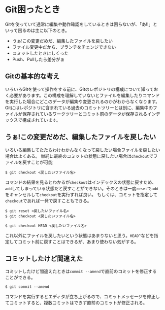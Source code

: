 # Git困ったとき

Gitを使っていて通常に編集や動作確認をしているときは困らないが、「あ!!」といって困るのは主に以下のとき。

* うぁ!この変更だめだ、編集したファイルを戻したい
* ファイル変更中だから、ブランチをチェンジできない
* コミットしたときにしくった
* Push、Pullしたら差分がぁ


## Gitの基本的な考え
いろいろGitを使って操作をする前に、Gitのレポジトリの構成について知っておく必要があります。この構成を理解していないとファイルを編集したりコマンドを実行した場合にどこのデータが編集や変更されるのかがわからなくなります。
Gitにはレポジトリに含まれている過去のコミットツリーとは別に、編集中のファイルが保存されているワークツリーとコミット前のデータが保存されるインデックスで構成されています。

## うぁ!この変更だめだ、編集したファイルを戻したい
いろいろ編集してたたらわけわかんなくなって戻したい場合ファイルを戻したい場合はよくある。
単純に最終のコミットの状態に戻したい場合は`checkout`でファイルを戻すことが可能

```
$ git checkout <戻したいファイル名>
```

コマンドの結果を見るとわかるが`checkout`はインデックスの状態に戻すため、`add`してしまっている状態だと戻すことができない。そのときは一度`reset`で`add`をキャンセルして`checkout`を実行すれば良い。
もしくは、コミットを指定して`checkout`であれば一発で戻すこともできる。

```
$ git reset <戻したいファイル名>
$ git checkout <戻したいファイル名>

$ git checkout HEAD <戻したいファイル名>
```

これ以外にファイルを戻したいという状態はあまりないと思う。`HEAD^`などを指定してコミット前に戻すことはできるが、あまり使わない気がする。

## コミットしたけど間違えた
コミットしたけど間違えたときは`commit --amend`で直前のコミットを修正することができる。

```
$ git commit --amend
```
コマンドを実行するとエディタが立ち上がるので、コミットメッセージを修正してコミットすると、複数コミットはできず直前のコミットが修正される。
